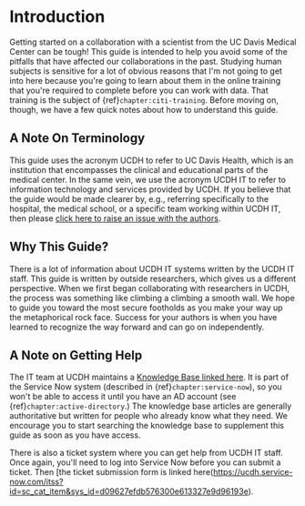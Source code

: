 Introduction
===============

Getting started on a collaboration with a scientist from the UC Davis Medical Center can be tough! This guide is intended to help you avoid some of the pitfalls that have affected our collaborations in the past. Studying human subjects is sensitive for a lot of obvious reasons that I'm not going to get into here because you're going to learn about them in the online training that you're required to complete before you can work with data. That training is the subject of {ref}`chapter:citi-training`. Before moving on, though, we have a few quick notes about how to understand this guide.

## A Note On Terminology
This guide uses the acronym UCDH to refer to UC Davis Health, which is an institution that encompasses the clinical and educational parts of the medical center. In the same vein, we use the acronym UCDH IT to refer to information technology and services provided by UCDH. If you believe that the guide would be made clearer by, e.g., referring specifically to the hospital, the medical school, or a specific team working within UCDH IT, then please [click here to raise an issue with the authors](https://github.com/ucdavisdatalab/workshop_ucdh_onboarding/issues).


## Why This Guide?
There is a lot of information about UCDH IT systems written by the UCDH IT staff. This guide is written by outside researchers, which gives us a different perspective. When we first began collaborating with researchers in UCDH, the process was something like climbing a climbing a smooth wall. We hope to guide you toward the most secure footholds as you make your way up the metaphorical rock face. Success for your authors is when you have learned to recognize the way forward and can go on independently.



## A Note on Getting Help
The IT team at UCDH maintains a [Knowledge Base linked here](https://ucdh.service-now.com/itss?id=kb_home). It is part of the Service Now system (described in {ref}`chapter:service-now`), so you won't be able to access it until you have an AD account (see {ref}`chapter:active-directory`.) The knowledge base articles are generally authoritative but written for people who already know what they need. We encourage you to start searching the knowledge base to supplement this guide as soon as you have access.

There is also a ticket system where you can get help from UCDH IT staff. Once again, you'll need to log into Service Now before you can submit a ticket. Then [the ticket submission form is linked here(https://ucdh.service-now.com/itss?id=sc_cat_item&sys_id=d09627efdb576300e613327e9d96193e).

